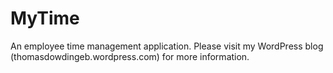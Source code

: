 # MyTime
An employee time management application.
Please visit my WordPress blog (thomasdowdingeb.wordpress.com) for more information.
